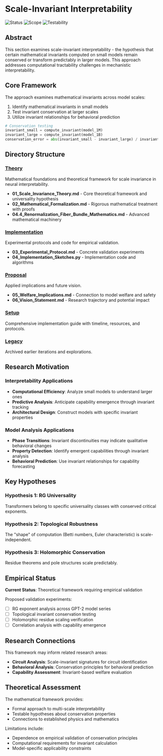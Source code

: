 # Scale-Invariant Interpretability

![Status](https://img.shields.io/badge/Status-Theoretical_Framework-purple?style=flat-square)
![Scope](https://img.shields.io/badge/Scope-Mathematical-blue?style=flat-square)
![Testability](https://img.shields.io/badge/Testability-Empirically_Testable-green?style=flat-square)

## Abstract

This section examines scale-invariant interpretability - the hypothesis that certain mathematical invariants computed on small models remain conserved or transform predictably in larger models. This approach addresses computational tractability challenges in mechanistic interpretability.

## Core Framework

The approach examines mathematical invariants across model scales:
1. Identify mathematical invariants in small models
2. Test invariant conservation at larger scales  
3. Utilize invariant relationships for behavioral prediction

```python
# Conservation testing
invariant_small = compute_invariant(model_1M)
invariant_large = compute_invariant(model_1B)
conservation_error = abs(invariant_small - invariant_large) / invariant_small
```

## Directory Structure

### [Theory](./theory/)
Mathematical foundations and theoretical framework for scale invariance in neural interpretability.
- **01_Scale_Invariance_Theory.md** - Core theoretical framework and universality hypothesis
- **02_Mathematical_Formalization.md** - Rigorous mathematical treatment with proofs
- **04.4_Renormalization_Fiber_Bundle_Mathematics.md** - Advanced mathematical machinery

### [Implementation](./implementation/)
Experimental protocols and code for empirical validation.
- **03_Experimental_Protocol.md** - Concrete validation experiments
- **04_Implementation_Sketches.py** - Implementation code and algorithms

### [Proposal](./proposal/)
Applied implications and future vision.
- **05_Welfare_Implications.md** - Connection to model welfare and safety
- **06_Vision_Statement.md** - Research trajectory and potential impact

### [Setup](./setup.md)
Comprehensive implementation guide with timeline, resources, and protocols.

### [Legacy](./legacy/)
Archived earlier iterations and explorations.

## Research Motivation

### Interpretability Applications
- **Computational Efficiency**: Analyze small models to understand larger ones
- **Predictive Analysis**: Anticipate capability emergence through invariant tracking
- **Architectural Design**: Construct models with specific invariant properties

### Model Analysis Applications  
- **Phase Transitions**: Invariant discontinuities may indicate qualitative behavioral changes
- **Property Detection**: Identify emergent capabilities through invariant analysis
- **Behavioral Prediction**: Use invariant relationships for capability forecasting

## Key Hypotheses

### Hypothesis 1: RG Universality
Transformers belong to specific universality classes with conserved critical exponents.

### Hypothesis 2: Topological Robustness
The "shape" of computation (Betti numbers, Euler characteristic) is scale-independent.

### Hypothesis 3: Holomorphic Conservation
Residue theorems and pole structures scale predictably.

## Empirical Status

**Current Status**: Theoretical framework requiring empirical validation

Proposed validation experiments:
- [ ] RG exponent analysis across GPT-2 model series  
- [ ] Topological invariant conservation testing
- [ ] Holomorphic residue scaling verification
- [ ] Correlation analysis with capability emergence

## Research Connections

This framework may inform related research areas:
- **Circuit Analysis**: Scale-invariant signatures for circuit identification
- **Behavioral Analysis**: Conservation principles for behavioral prediction
- **Capability Assessment**: Invariant-based welfare evaluation

## Theoretical Assessment

The mathematical framework provides:
- Formal approach to multi-scale interpretability
- Testable hypotheses about conservation properties
- Connections to established physics and mathematics

Limitations include:
- Dependence on empirical validation of conservation principles
- Computational requirements for invariant calculation
- Model-specific applicability constraints